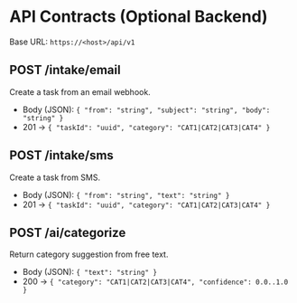 # API Contracts (Optional Backend)

Base URL: `https://<host>/api/v1`

## POST /intake/email
Create a task from an email webhook.
- Body (JSON): `{ "from": "string", "subject": "string", "body": "string" }`
- 201 → `{ "taskId": "uuid", "category": "CAT1|CAT2|CAT3|CAT4" }`

## POST /intake/sms
Create a task from SMS.
- Body (JSON): `{ "from": "string", "text": "string" }`
- 201 → `{ "taskId": "uuid", "category": "CAT1|CAT2|CAT3|CAT4" }`

## POST /ai/categorize
Return category suggestion from free text.
- Body (JSON): `{ "text": "string" }`
- 200 → `{ "category": "CAT1|CAT2|CAT3|CAT4", "confidence": 0.0..1.0 }`
